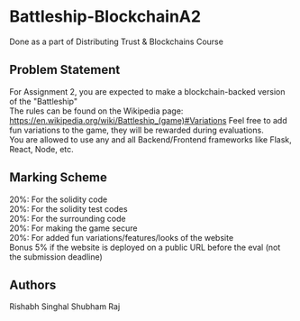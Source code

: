 # Battleship-BlockchainA2
Done as a part of Distributing Trust &amp; Blockchains Course

## Problem Statement
For Assignment 2, you are expected to make a blockchain-backed version of the "Battleship"  
The rules can be found on the Wikipedia page: https://en.wikipedia.org/wiki/Battleship_(game)#Variations 
Feel free to add fun variations to the game, they will be rewarded during evaluations.  
You are allowed to use any and all Backend/Frontend frameworks like Flask, React, Node, etc.  

## Marking Scheme
20%: For the solidity code   
20%: For the solidity test codes  
20%: For the surrounding code  
20%: For making the game secure  
20%: For added fun variations/features/looks of the website  
Bonus 5% if the website is deployed on a public URL before the eval (not the submission deadline)  

## Authors
Rishabh Singhal 
Shubham Raj  
